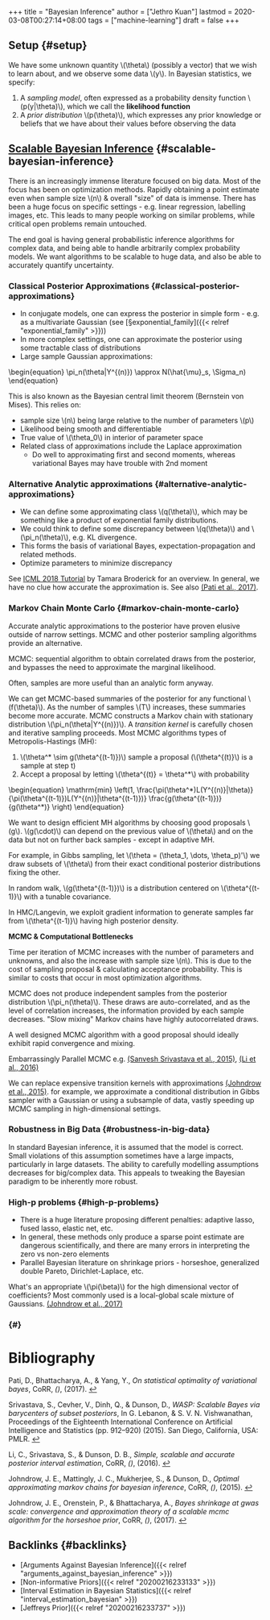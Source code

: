 +++
title = "Bayesian Inference"
author = ["Jethro Kuan"]
lastmod = 2020-03-08T00:27:14+08:00
tags = ["machine-learning"]
draft = false
+++

## Setup {#setup}

We have some unknown quantity \\(\theta\\) (possibly a vector) that we
wish to learn about, and we observe some data \\(y\\). In Bayesian
statistics, we specify:

1.  A _sampling model_, often expressed as a probability density
    function \\(p(y|\theta)\\), which we call the **likelihood function**
2.  A _prior distribution_ \\(p(\theta)\\), which expresses any prior
    knowledge or beliefs that we have about their values before
    observing the data


## [Scalable Bayesian Inference](https://videoken.com/embed/0HXpnG%5FWnlI) {#scalable-bayesian-inference}

There is an increasingly immense literature focused on big data. Most
of the focus has been on optimization methods. Rapidly obtaining a
point estimate even when sample size \\(n\\) & overall "size" of data is
immense. There has been a huge focus on specific settings - e.g.
linear regression, labelling images, etc. This leads to many people
working on similar problems, while critical open problems remain
untouched.

The end goal is having general probabilistic inference algorithms for
complex data, and being able to handle arbitrarily complex probability models.
We want algorithms to be scalable to huge data, and also be able to
accurately quantify uncertainty.


### Classical Posterior Approximations {#classical-posterior-approximations}

-   In conjugate models, one can express the posterior in simple form -
    e.g. as a multivariate Gaussian (see [§exponential\_family]({{< relref "exponential_family" >}}))
-   In more complex settings, one can approximate the posterior using
    some tractable class of distributions
-   Large sample Gaussian approximations:

\begin{equation}
  \pi\_n(\theta|Y^{(n)}) \approx N(\hat{\mu}\_s, \Sigma\_n)
\end{equation}

This is also known as the Bayesian central limit theorem (Bernstein
von Mises). This relies on:

-   sample size \\(n\\) being large relative to the number of parameters
    \\(p\\)
-   Likelihood being smooth and differentiable
-   True value of \\(\theta\_0\\) in interior of parameter space
-   Related class of approximations include the Laplace approximation
    -   Do well to approximating first and second moments, whereas
        variational Bayes may have trouble with 2nd moment


### Alternative Analytic approximations {#alternative-analytic-approximations}

-   We can define some approximating class \\(q(\theta)\\), which may be
    something like a product of exponential family distributions.
-   We could think to define some discrepancy between \\(q(\theta)\\) and
    \\(\pi\_n(\theta)\\), e.g. KL divergence.
-   This forms the basis of variational Bayes, expectation-propagation
    and related methods.
-   Optimize parameters to minimize discrepancy

See [ICML 2018 Tutorial](http://www.tamarabroderick.com/tutorial%5F2018%5Ficml.html) by Tamara Broderick for an overview. In
general, we have no clue how accurate the approximation is. See also
<a id="2c492bb886c456a5902b643d9a6547e6" href="#pati17_statis_optim_variat_bayes">(Pati et al., 2017)</a>.


### Markov Chain Monte Carlo {#markov-chain-monte-carlo}

Accurate analytic approximations to the posterior have proven elusive
outside of narrow settings. MCMC and other posterior sampling
algorithms provide an alternative.

MCMC: sequential algorithm to obtain correlated draws from the
posterior, and bypasses the need to approximate the marginal
likelihood.

Often, samples are more useful than an analytic form anyway.

We can get MCMC-based summaries of the posterior for any functional
\\(f(\theta)\\). As the number of samples \\(T\\) increases, these summaries
become more accurate. MCMC constructs a Markov chain with stationary
distribution \\(\pi\_n(\theta|Y^{(n)})\\). A _transition kernel_ is carefully
chosen and iterative sampling proceeds. Most MCMC algorithms types of
Metropolis-Hastings (MH):

1.  \\(\theta^\* \sim g(\theta^{(t-1)})\\) sample a proposal
    (\\(\theta^{(t)}\\) is a sample at step t)
2.  Accept a proposal by letting \\(\theta^{(t)} = \theta^\*\\) with
    probability

\begin{equation}
  \mathrm{min} \left(1, \frac{\pi(\theta^\*)L(Y^{(n)}|\theta)}{\pi(\theta^{(t-1)})L(Y^{(n)}|\theta^{(t-1)})} \frac{g(\theta^{(t-1)})}{g(\theta^\*)} \right)
\end{equation}

We want to design efficient MH algorithms by choosing good proposals
\\(g\\). \\(g(\cdot)\\) can depend on the previous value of \\(\theta\\) and on
the data but not on further back samples - except in adaptive MH.

For example, in Gibbs sampling, let \\(\theta = (\theta\_1, \dots,
\theta\_p)'\\) we draw subsets of \\(\theta\\) from their exact conditional
posterior distributions fixing the other.

In random walk, \\(g(\theta^{(t-1)})\\) is a distribution centered on
\\(\theta^{(t-1)}\\) with a tunable covariance.

In HMC/Langevin, we exploit gradient information to generate samples
far from \\(\theta^{(t-1)}\\) having high posterior density.

**MCMC & Computational Bottlenecks**

Time per iteration of MCMC increases with the number of parameters and
unknowns, and also the increase with sample size \\(n\\). This is due to
the cost of sampling proposal & calculating acceptance probability.
This is similar to costs that occur in most optimization algorithms.

MCMC does not produce independent samples from the posterior
distribution \\(\pi\_n(\theta)\\). These draws are auto-correlated, and as the
level of correlation increases, the information provided by each
sample decreases. "Slow mixing" Markov chains have highly
autocorrelated draws.

A well designed MCMC algorithm with a good proposal should ideally
exhibit rapid convergence and mixing.

Embarrassingly Parallel MCMC e.g. <a id="fe703421bbe5a5c7e4c07c7126a629f3" href="#pmlr-v38-srivastava15">(Sanvesh Srivastava et al., 2015)</a><a>, </a><a id="3c24d71d7ae6f354df816d37ea172f1a" href="#li16_simpl_scalab_accur_poster_inter_estim">(Li et al., 2016)</a>

We can replace expensive transition kernels with approximations <a id="ab108353672c4542f6a76b91c9eebcbc" href="#johndrow15_optim_approx_markov_chain_bayes_infer">(Johndrow et al., 2015)</a>. for
example, we approximate a conditional distribution in Gibbs sampler
with a Gaussian or using a subsample of data, vastly speeding up MCMC
sampling in high-dimensional settings.


### Robustness in Big Data {#robustness-in-big-data}

In standard Bayesian inference, it is assumed that the model is
correct. Small violations of this assumption sometimes have a large
impacts, particularly in large datasets. The ability to carefully
modelling assumptions decreases for big/complex data. This appeals to
tweaking the Bayesian paradigm to be inherently more robust.


### High-p problems {#high-p-problems}

-   There is a huge literature proposing different penalties: adaptive
    lasso, fused lasso, elastic net, etc.
-   In general, these methods only produce a sparse point estimate are
    dangerous scientifically, and there are many errors in interpreting
    the zero vs non-zero elements
-   Parallel Bayesian literature on shrinkage priors - horseshoe,
    generalized double Pareto, Dirichlet-Laplace, etc.

What's an appropriate \\(\pi(\beta)\\) for the high dimensional vector of
coefficients? Most commonly used is a local-global scale mixture of
Gaussians. <a id="c5f035041f058fd1352e35f072c0a5d4" href="#johndrow17_bayes_shrin_at_gwas_scale">(Johndrow et al., 2017)</a>


###  {#}

# Bibliography
<a id="pati17_statis_optim_variat_bayes" target="_blank">Pati, D., Bhattacharya, A., & Yang, Y., *On statistical optimality of variational bayes*, CoRR, *()*,  (2017). </a> [↩](#2c492bb886c456a5902b643d9a6547e6)

<a id="pmlr-v38-srivastava15" target="_blank">Srivastava, S., Cevher, V., Dinh, Q., & Dunson, D., *WASP: Scalable Bayes via barycenters of subset posteriors*, In G. Lebanon, & S. V. N. Vishwanathan, Proceedings of the Eighteenth International Conference on Artificial Intelligence and Statistics (pp. 912–920) (2015). San Diego, California, USA: PMLR.</a> [↩](#fe703421bbe5a5c7e4c07c7126a629f3)

<a id="li16_simpl_scalab_accur_poster_inter_estim" target="_blank">Li, C., Srivastava, S., & Dunson, D. B., *Simple, scalable and accurate posterior interval estimation*, CoRR, *()*,  (2016). </a> [↩](#3c24d71d7ae6f354df816d37ea172f1a)

<a id="johndrow15_optim_approx_markov_chain_bayes_infer" target="_blank">Johndrow, J. E., Mattingly, J. C., Mukherjee, S., & Dunson, D., *Optimal approximating markov chains for bayesian inference*, CoRR, *()*,  (2015). </a> [↩](#ab108353672c4542f6a76b91c9eebcbc)

<a id="johndrow17_bayes_shrin_at_gwas_scale" target="_blank">Johndrow, J. E., Orenstein, P., & Bhattacharya, A., *Bayes shrinkage at gwas scale: convergence and approximation theory of a scalable mcmc algorithm for the horseshoe prior*, CoRR, *()*,  (2017). </a> [↩](#c5f035041f058fd1352e35f072c0a5d4)


## Backlinks {#backlinks}

-   [Arguments Against Bayesian Inference]({{< relref "arguments_against_bayesian_inference" >}})
-   [Non-informative Priors]({{< relref "20200216233133" >}})
-   [Interval Estimation in Bayesian Statistics]({{< relref "interval_estimation_bayesian" >}})
-   [Jeffreys Prior]({{< relref "20200216233737" >}})
